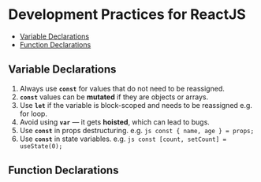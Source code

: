 # Development Practices for ReactJS

- [Variable Declarations](#variable-declarations)
- [Function Declarations](#function-declarations)

## Variable Declarations

1. Always use **`const`** for values that do not need to be reassigned.  
2. **`const`** values can be **mutated** if they are objects or arrays.  
3. Use **`let`** if the variable is block-scoped and needs to be reassigned e.g. for loop.  
4. Avoid using **`var`** — it gets **hoisted**, which can lead to bugs.
5. Use **`const`** in props destructuring.
    e.g. ```js const { name, age } = props;```
6. Use **`const`** in state variables.
    e.g. ```js const [count, setCount] = useState(0);```

## Function Declarations
